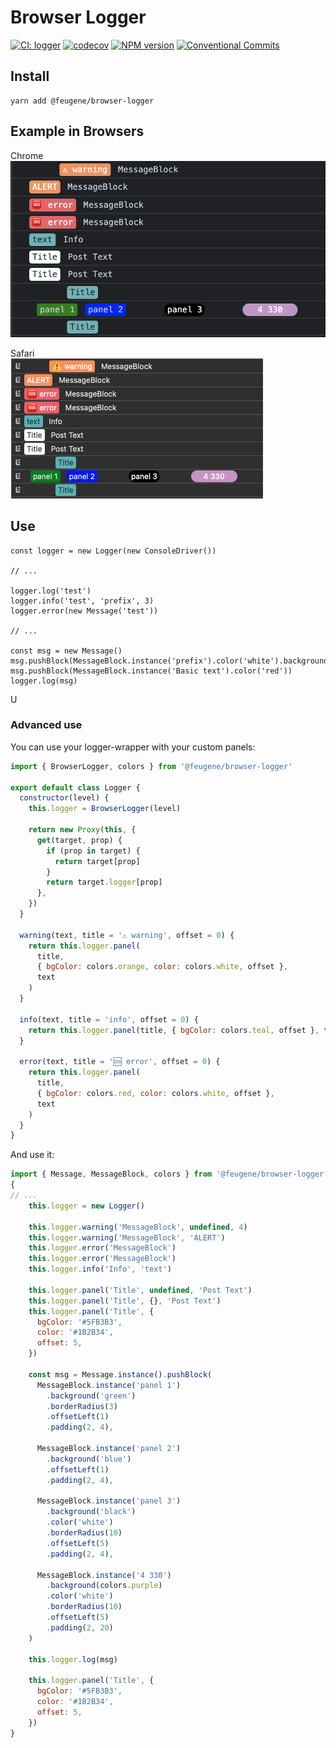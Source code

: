 # Browser Logger

[![CI: logger](https://github.com/efureev/js-logger/actions/workflows/nodejs.yml/badge.svg?branch=master)](https://github.com/efureev/js-logger/actions/workflows/nodejs.yml)
[![codecov](https://codecov.io/gh/efureev/js-logger/branch/main/graph/badge.svg?token=z2Xa7u7PYu)](https://codecov.io/gh/efureev/js-logger)
[![NPM version](https://img.shields.io/npm/v/@feugene/browser-logger?style=flat-square)](https://www.npmjs.com/package/@feugene/browser-logger)
[![Conventional Commits](https://img.shields.io/badge/Conventional%20Commits-1.0.0-yellow.svg?style=flat-square)](https://conventionalcommits.org)

## Install

```shell
yarn add @feugene/browser-logger
```

## Example in Browsers

Chrome  
![Chrome](./.media/chrome.png)

Safari  
![Chrome](./.media/safari.png)


## Use

```shell
const logger = new Logger(new ConsoleDriver())

// ...

logger.log('test')
logger.info('test', 'prefix', 3)
logger.error(new Message('test'))

// ...

const msg = new Message()
msg.pushBlock(MessageBlock.instance('prefix').color('white').background('red').paddingLeft(2))
msg.pushBlock(MessageBlock.instance('Basic text').color('red'))
logger.log(msg)
```

U
### Advanced use

You can use your logger-wrapper with your custom panels:

```js
import { BrowserLogger, colors } from '@feugene/browser-logger'

export default class Logger {
  constructor(level) {
    this.logger = BrowserLogger(level)

    return new Proxy(this, {
      get(target, prop) {
        if (prop in target) {
          return target[prop]
        }
        return target.logger[prop]
      },
    })
  }

  warning(text, title = '⚠️ warning', offset = 0) {
    return this.logger.panel(
      title,
      { bgColor: colors.orange, color: colors.white, offset },
      text
    )
  }

  info(text, title = 'info', offset = 0) {
    return this.logger.panel(title, { bgColor: colors.teal, offset }, text)
  }

  error(text, title = '🆘 error', offset = 0) {
    return this.logger.panel(
      title,
      { bgColor: colors.red, color: colors.white, offset },
      text
    )
  }
}
```

And use it:

```js
import { Message, MessageBlock, colors } from '@feugene/browser-logger'
{
// ...
    this.logger = new Logger()

    this.logger.warning('MessageBlock', undefined, 4)
    this.logger.warning('MessageBlock', 'ALERT')
    this.logger.error('MessageBlock')
    this.logger.error('MessageBlock')
    this.logger.info('Info', 'text')

    this.logger.panel('Title', undefined, 'Post Text')
    this.logger.panel('Title', {}, 'Post Text')
    this.logger.panel('Title', {
      bgColor: '#5FB3B3',
      color: '#1B2B34',
      offset: 5,
    })

    const msg = Message.instance().pushBlock(
      MessageBlock.instance('panel 1')
        .background('green')
        .borderRadius(3)
        .offsetLeft(1)
        .padding(2, 4),

      MessageBlock.instance('panel 2')
        .background('blue')
        .offsetLeft(1)
        .padding(2, 4),

      MessageBlock.instance('panel 3')
        .background('black')
        .color('white')
        .borderRadius(10)
        .offsetLeft(5)
        .padding(2, 4),

      MessageBlock.instance('4 330')
        .background(colors.purple)
        .color('white')
        .borderRadius(10)
        .offsetLeft(5)
        .padding(2, 20)
    )

    this.logger.log(msg)

    this.logger.panel('Title', {
      bgColor: '#5FB3B3',
      color: '#1B2B34',
      offset: 5,
    })
}
```
